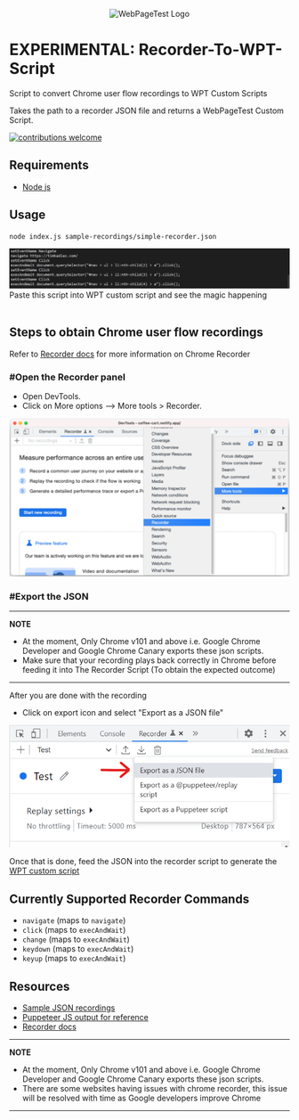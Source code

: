 <p align="center"><img src="https://docs.webpagetest.org/img/wpt-navy-logo.png" alt="WebPageTest Logo" /></p>


# EXPERIMENTAL: Recorder-To-WPT-Script

Script to convert Chrome user flow recordings to WPT Custom Scripts

Takes the path to a recorder JSON file and returns a WebPageTest Custom Script.

[![contributions welcome](https://img.shields.io/badge/contributions-welcome-brightgreen.svg?style=flat)](#)


## Requirements

* [Node js](https://nodejs.org/en/)

## Usage

```
node index.js sample-recordings/simple-recorder.json
```

![Screenshots of Script](/assets/images/wpt-recorder-script.png)
Paste this script into WPT custom script and see the magic happening
<br></br>

## Steps to obtain Chrome user flow recordings

Refer to [Recorder docs](https://developer.chrome.com/docs/devtools/recorder/) for more information on Chrome Recorder

<h3>#Open the Recorder panel</h3>

- Open DevTools.
- Click on More options --> More tools > Recorder.

![Screenshots of Script](/assets/images/open_dev-1.png)

<h3>#Export the JSON</h3>

---
**NOTE**
- At the moment, Only Chrome v101 and above i.e. Google Chrome Developer and Google Chrome Canary exports these json scripts.
- Make sure that your recording plays back correctly in Chrome before feeding it into The Recorder Script (To obtain the expected outcome)

---

After you are done with the recording

- Click on export icon and select "Export as a JSON file"

![Screenshots of Script](/assets/images/export-json.png)

Once that is done, feed the JSON into the recorder script to generate the [WPT custom script](#usage)


## Currently Supported Recorder Commands

- `navigate` (maps to `navigate`)
- `click` (maps to `execAndWait`)
- `change` (maps to `execAndWait`)
- `keydown` (maps to `execAndWait`)
- `keyup` (maps to `execAndWait`)

## Resources
- [Sample JSON recordings](/sample-recordings)
- [Puppeteer JS output for reference](/sample-recordings/puppeteer-examples)
- [Recorder docs](https://developer.chrome.com/docs/devtools/recorder/)

---
**NOTE**
- At the moment, Only Chrome v101 and above i.e. Google Chrome Developer and Google Chrome Canary exports these json scripts.
- There are some websites having issues with chrome recorder, this issue will be resolved with time as Google developers improve Chrome
  
---


